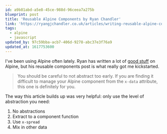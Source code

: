 ```yaml
---
id: a9b81abd-a5e8-45ce-988d-96ceea7a275b
blueprint: post
title: 'Reusable Alpine Components by Ryan Chandler'
link: 'https://ryangjchandler.co.uk/articles/writing-reusable-alpine-components'
tags:
  - alpine
  - javascript
updated_by: 97c59bba-acb7-406d-9278-abc37e3f76a9
updated_at: 1617753600
---
```

I've been using Alpine often lately. Ryan has written a lot of [good stuff](https://ryangjchandler.co.uk/posts?category=alpinejs) on Alpine, but his reusable components post is what really got me kickstarted.

> You should be careful to not abstract too early. If you are finding it difficult to manage your Alpine component from the `x-data` attribute, this one is definitely for you.

The way this article builds up was very helpful: only use the level of abstraction you need:

1. No abstractions
2. Extract to a component function
3. Use `x-spread`
4. Mix in other data

